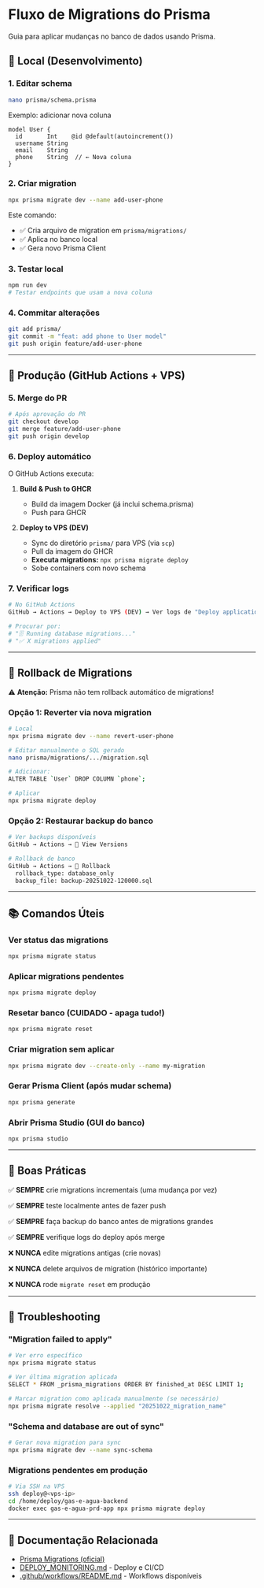 # Fluxo de Migrations do Prisma

Guia para aplicar mudanças no banco de dados usando Prisma.

## 📝 Local (Desenvolvimento)

### 1. Editar schema
```bash
nano prisma/schema.prisma
```

Exemplo: adicionar nova coluna
```prisma
model User {
  id       Int    @id @default(autoincrement())
  username String
  email    String
  phone    String  // ← Nova coluna
}
```

### 2. Criar migration
```bash
npx prisma migrate dev --name add-user-phone
```

Este comando:
- ✅ Cria arquivo de migration em `prisma/migrations/`
- ✅ Aplica no banco local
- ✅ Gera novo Prisma Client

### 3. Testar local
```bash
npm run dev
# Testar endpoints que usam a nova coluna
```

### 4. Commitar alterações
```bash
git add prisma/
git commit -m "feat: add phone to User model"
git push origin feature/add-user-phone
```

---

## 🚀 Produção (GitHub Actions + VPS)

### 5. Merge do PR
```bash
# Após aprovação do PR
git checkout develop
git merge feature/add-user-phone
git push origin develop
```

### 6. Deploy automático
O GitHub Actions executa:

1. **Build & Push to GHCR**
   - Build da imagem Docker (já inclui schema.prisma)
   - Push para GHCR

2. **Deploy to VPS (DEV)**
   - Sync do diretório `prisma/` para VPS (via `scp`)
   - Pull da imagem do GHCR
   - **Executa migrations:** `npx prisma migrate deploy`
   - Sobe containers com novo schema

### 7. Verificar logs
```bash
# No GitHub Actions
GitHub → Actions → Deploy to VPS (DEV) → Ver logs de "Deploy application"

# Procurar por:
# "🗄️ Running database migrations..."
# "✅ X migrations applied"
```

---

## 🔄 Rollback de Migrations

⚠️ **Atenção:** Prisma não tem rollback automático de migrations!

### Opção 1: Reverter via nova migration
```bash
# Local
npx prisma migrate dev --name revert-user-phone

# Editar manualmente o SQL gerado
nano prisma/migrations/.../migration.sql

# Adicionar:
ALTER TABLE `User` DROP COLUMN `phone`;

# Aplicar
npx prisma migrate deploy
```

### Opção 2: Restaurar backup do banco
```bash
# Ver backups disponíveis
GitHub → Actions → 👀 View Versions

# Rollback de banco
GitHub → Actions → 🔄 Rollback
  rollback_type: database_only
  backup_file: backup-20251022-120000.sql
```

---

## 📚 Comandos Úteis

### Ver status das migrations
```bash
npx prisma migrate status
```

### Aplicar migrations pendentes
```bash
npx prisma migrate deploy
```

### Resetar banco (CUIDADO - apaga tudo!)
```bash
npx prisma migrate reset
```

### Criar migration sem aplicar
```bash
npx prisma migrate dev --create-only --name my-migration
```

### Gerar Prisma Client (após mudar schema)
```bash
npx prisma generate
```

### Abrir Prisma Studio (GUI do banco)
```bash
npx prisma studio
```

---

## 🎯 Boas Práticas

✅ **SEMPRE** crie migrations incrementais (uma mudança por vez)

✅ **SEMPRE** teste localmente antes de fazer push

✅ **SEMPRE** faça backup do banco antes de migrations grandes

✅ **SEMPRE** verifique logs do deploy após merge

❌ **NUNCA** edite migrations antigas (crie novas)

❌ **NUNCA** delete arquivos de migration (histórico importante)

❌ **NUNCA** rode `migrate reset` em produção

---

## 🐛 Troubleshooting

### "Migration failed to apply"
```bash
# Ver erro específico
npx prisma migrate status

# Ver última migration aplicada
SELECT * FROM _prisma_migrations ORDER BY finished_at DESC LIMIT 1;

# Marcar migration como aplicada manualmente (se necessário)
npx prisma migrate resolve --applied "20251022_migration_name"
```

### "Schema and database are out of sync"
```bash
# Gerar nova migration para sync
npx prisma migrate dev --name sync-schema
```

### Migrations pendentes em produção
```bash
# Via SSH na VPS
ssh deploy@<vps-ip>
cd /home/deploy/gas-e-agua-backend
docker exec gas-e-agua-prd-app npx prisma migrate deploy
```

---

## 📖 Documentação Relacionada

- [Prisma Migrations (oficial)](https://www.prisma.io/docs/concepts/components/prisma-migrate)
- [DEPLOY_MONITORING.md](./DEPLOY_MONITORING.md) - Deploy e CI/CD
- [.github/workflows/README.md](./.github/workflows/README.md) - Workflows disponíveis
